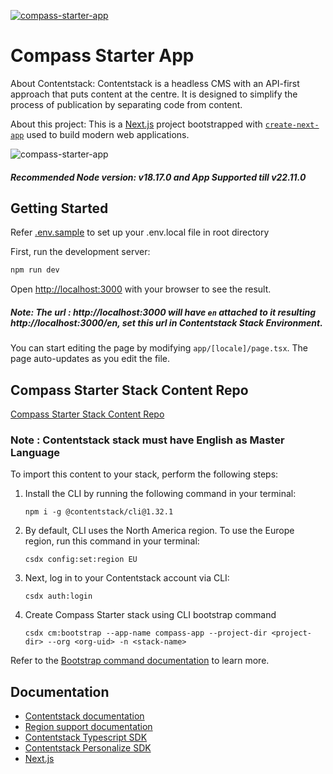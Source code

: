 [![compass-starter-app](/public/contentstack-logo.png)](https://www.contentstack.com/)

# Compass Starter App

About Contentstack: Contentstack is a headless CMS with an API-first approach that puts content at the centre. It is designed to simplify the process of publication by separating code from content.

About this project: This is a [Next.js](https://nextjs.org/) project bootstrapped with [`create-next-app`](https://github.com/vercel/next.js/tree/canary/packages/create-next-app) used to build modern web applications.

![compass-starter-app](/public/starter-app.png)

##### Recommended Node version: v18.17.0 and App Supported till v22.11.0

## Getting Started

Refer [.env.sample](.env.sample) to set up your .env.local file in root directory

First, run the development server:

```bash
npm run dev
```

Open [http://localhost:3000](http://localhost:3000) with your browser to see the result.

##### Note: The url : http://localhost:3000 will have `en` attached to it resulting http://localhost:3000/en, set this url in Contentstack Stack Environment.

You can start editing the page by modifying `app/[locale]/page.tsx`. The page auto-updates as you edit the file.

## Compass Starter Stack Content Repo

[Compass Starter Stack Content Repo](https://github.com/contentstack/compass-starter-stack)

### Note : Contentstack stack must have English as Master Language

To import this content to your stack, perform the following steps:

1. Install the CLI by running the following command in your terminal:

	```npm i -g @contentstack/cli@1.32.1``` 

2. By default, CLI uses the North America region. To use the Europe region, run this command in your terminal:

	```csdx config:set:region EU```

3. Next, log in to your Contentstack account via CLI:

	```csdx auth:login```

4. Create Compass Starter stack using CLI bootstrap command 

    ```csdx cm:bootstrap --app-name compass-app --project-dir <project-dir> --org <org-uid> -n <stack-name>```

Refer to the [Bootstrap command documentation](https://www.contentstack.com/docs/developers/cli/bootstrap-starter-apps) to learn more.

## Documentation

- [Contentstack documentation](https://www.contentstack.com/docs/)
- [Region support documentation](https://www.contentstack.com/docs/developers/selecting-region-in-contentstack-starter-apps)
- [Contentstack Typescript SDK](https://www.contentstack.com/docs/developers/sdks/content-delivery-sdk/typescript/reference)
- [Contentstack Personalize SDK](https://www.contentstack.com/docs/personalize)
- [Next.js](https://learnnextjs.com/)
